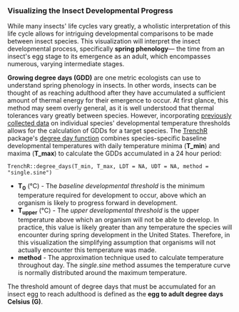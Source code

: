 ### Visualizing the Insect Developmental Progress 

While many insects' life cycles vary greatly, a wholistic interpretation of this life cycle allows for intriguing developmental comparisons to be made between insect species. This visualization will interpret the insect developmental process, specifically **spring phenology**— the time from an insect's egg stage to its emergence as an adult, which encompasses numerous, varying intermediate stages. 

**Growing degree days (GDD)** are one metric ecologists can use to understand spring phenology in insects. In other words, insects can be thought of as reaching adulthood after they have accumulated a sufficient amount of thermal energy for their emergence to occur. At first glance, this method may seem overly general, as it is well understood that thermal tolerances vary greatly between species. However, incorporating [previously collected data](https://github.com/lbuckley/ICBseasonality/tree/master/CodeForICBPaper) on individual species' developmental temperature thresholds allows for the calculation of GDDs for a target species. The [TrenchR](https://github.com/trenchproject/TrenchR) package's [degree day function](https://github.com/trenchproject/TrenchR/blob/master/man/degree_days.Rd) combines species-specific baseline developmental temperatures with daily temperature minima (**T_min**) and maxima (**T_max**) to calculate the GDDs accumulated in a 24 hour period:

    TrenchR::degree_days(T_min, T_max, LDT = NA, UDT = NA, method = "single.sine")

- **T<sub>0</sub>** (&deg;C) - The *baseline developmental threshold* is the minimum temperature required for development to occur, above which an
   organism is likely to progress forward in development. 
- **T<sub>upper</sub>** (&deg;C) - The *upper developmental threshold* is the upper temperature above which an organism will not be able to develop. In
   practice, this value is likely greater than any temperature the
   species will encounter during spring development in the United
   States. Therefore, in this visualization the simplifying assumption
   that organisms will not actually encounter this temperature was made.
- **method** - The approximation technique used to calculate temperature throughout day. The *single.sine* method assumes the temperature curve is normally distributed around the maximum temperature. 

The threshold amount of degree days that must be accumulated for an insect egg to reach adulthood is defined as the **egg to adult degree days Celsius (G)**.  




<!--stackedit_data:
eyJoaXN0b3J5IjpbLTU5ODcyOTc0OCwxMzU0ODA5Mjk5LDkzOT
U5MzQ0NSw5NTc3NDgxMjUsLTEyODA5ODYxMjcsMTY5NDcxNjYx
MCw1NDUwMjkzODIsMTM0NDQyNTU3NywxNzE4MTM4MzgwLC04ND
ExNDM2OTAsMTExNDMzNzQxNCwyMjUxNjIzNDAsNTEwNDY4MzMy
LDM5NDI1NzQ1OV19
-->